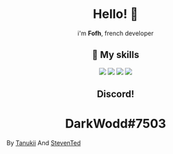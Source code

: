 <h1 align="center">Hello! 👋</h1>
<p align="center">
i'm <b>Fofh</b>, french developer
</p>
<h2 align="center">🎨 My skills </h2>
<p align="center">
  <img src="https://img.shields.io/badge/html5%20-%23E34F26.svg?&style=for-the-badge&logo=html5&logoColor=white"/>
  <img src="https://img.shields.io/badge/css3%20-%231572B6.svg?&style=for-the-badge&logo=css3&logoColor=white"/>
  <img src="https://img.shields.io/badge/javascript%20-%23323330.svg?&style=for-the-badge&logo=javascript&logoColor=%23F7DF1E"/>
   <img src="https://img.shields.io/badge/node.js%20-%2343853D.svg?&style=for-the-badge&logo=node.js&logoColor=white"/>
<div align="center">
<p align="center">
</p>
<h2 align="center"> Discord! </h2>
  <h1>DarkWodd#7503</h1>
</div>
<p opacity="0.3">By <a href="https://github.com/UnTanukii">Tanukii</a> And <a href="https://github.com/StevenTedYt">StevenTed</a></</p>
